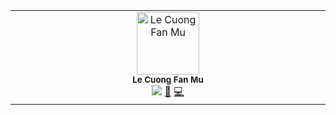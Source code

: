 <table>
  <tbody>
    <tr>
      <td align="center" valign="top" width="14.28%"><img src="https://scontent.fhan14-5.fna.fbcdn.net/v/t39.30808-6/417194072_1922351891530421_222820552272804274_n.jpg?_nc_cat=104&ccb=1-7&_nc_sid=5f2048&_nc_eui2=AeFMH5dIM9amZGRusc7DPCw4MOE-n7HkSvEw4T6fseRK8aC56HXidX8F3lS7extjs41AYDEcj_U0XGtJlgz96m-H&_nc_ohc=zUCRTVZd5vYAX9Xbuu5&_nc_ht=scontent.fhan14-5.fna&oh=00_AfAm9rdpKIpFhcBf6-fpvEohm7kjCJRoq7GZxan-OX91dw&oe=65FF7688" width="100px;" alt="Le Cuong Fan Mu"/><br /><sub><b>Le Cuong Fan Mu</b></sub></a><br /><a href="#maintenance-Shchepotin" title="Maintenance"><img src="https://icons8.com/icon/21736/manchester-united"/></a> <a href="#doc-Shchepotin" title="Documentation">📖</a> <a href="#code-Shchepotin" title="Code">💻</a></td>
    </tr>
  </tbody>
</table>